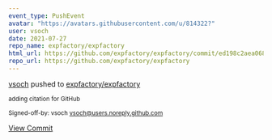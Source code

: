 ```yaml
---
event_type: PushEvent
avatar: "https://avatars.githubusercontent.com/u/814322?"
user: vsoch
date: 2021-07-27
repo_name: expfactory/expfactory
html_url: https://github.com/expfactory/expfactory/commit/ed198c2aea068a90dc7419e471b355feeec21be2
repo_url: https://github.com/expfactory/expfactory
---
```


<a href='https://github.com/vsoch' target='_blank'>vsoch</a> pushed to <a href='https://github.com/expfactory/expfactory' target='_blank'>expfactory/expfactory</a>

<small>adding citation for GitHub

Signed-off-by: vsoch <vsoch@users.noreply.github.com></small>

<a href='https://github.com/expfactory/expfactory/commit/ed198c2aea068a90dc7419e471b355feeec21be2' target='_blank'>View Commit</a>